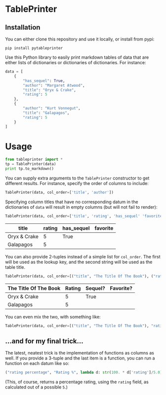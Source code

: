# TablePrinter

## Installation
You can either clone this repository and use it locally, or install from pypi:

```
pip install pytableprinter
```

Use this Python library to easily print markdown tables of data that are either lists of dictionaries or dictionaries of dictionaries. For instance:

```python
data = [
    {
        "has_sequel": True,
        "author": "Margaret Atwood",
        "title": "Oryx & Crake",
        "rating": 5
    },
    {
        "author": "Kurt Vonnegut",
        "title": "Galapagos",
        "rating": 5
    }
]
```

# Usage

```python
from tableprinter import *
tp = TablePrinter(data)
print tp.to_markdown()
```

You can supply extra arguments to the `TablePrinter` constructor to get different results. For instance, specify the order of columns to include:

```python
TablePrinter(data, col_order=['title', 'author'])
```

Specifying column titles that have no corresponding datum in the dictionaries of `data` will result in empty columns (but will not fail to render):

```python
TablePrinter(data, col_order=['title', 'rating', 'has_sequel' 'favorite'])
```

|title|rating|has_sequel|favorite|
|-----|-----|-----|-----|
| Oryx & Crake|5|True| |
| Galapagos|5|| |

You can also provide 2-tuples instead of a simple list for `col_order`. The first will be used as the lookup key, and the second string will be used as the table title.

```python
TablePrinter(data, col_order=[("title", "The Title Of The Book"), ("rating", "Rating"), ("has_sequel", "Sequel?"), ("favorite", "Favorite?")])
```

|The Title Of The Book|Rating|Sequel?|Favorite?|
|-----|-----|-----|-----|
| Oryx & Crake|5|True| |
| Galapagos|5|| |

You can even mix the two, with something like:
```python
TablePrinter(data, col_order=[("title", "The Title Of The Book"), "rating", ("has_sequel", "Sequel?"), "favorite"])
```

## ...and for my final trick...

The latest, neatest trick is the implementation of functions as columns as well. If you provide a 3-tuple and the last item is a function, you can run a function on each datum like so:

```python
("rating percentage", "Rating %", lambda d: str(100. * d['rating']/5.0) + "%")
```

(This, of course, returns a percentage rating, using the `rating` field, as calculated out of a possible `5`.)
